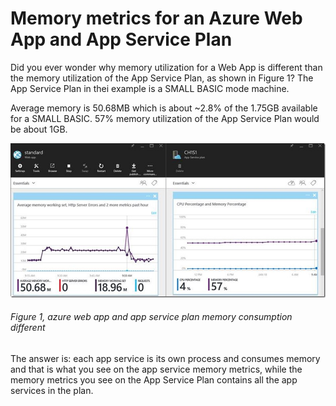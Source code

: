 # Memory metrics for an Azure Web App and App Service Plan

Did you ever wonder why memory utilization for a Web App is different than the memory utilization of the App Service Plan, as shown in Figure 1? The App Service Plan in thei example is a SMALL BASIC mode machine.

Average memory is 50.68MB which is about ~2.8% of the 1.75GB available for a SMALL BASIC. 57% memory utilization of the App Service Plan would be about 1GB.

![azure web app and app service plan memory consumption different][FIGURE1]
###### Figure 1, azure web app and app service plan memory consumption different

The answer is: each app service is its own process and consumes memory and that is what you see on the app service memory metrics, while the memory metrics you see on the App Service Plan contains all the app services in the plan.

[FIGURE1]: ../images/2016/msdn-1014.png "Figure 1, azure web app and app service plan memory consumption different"
